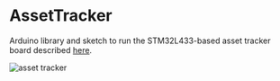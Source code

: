 # AssetTracker

Arduino library and sketch to run the STM32L433-based asset tracker board described [here](https://hackaday.io/project/25790-asset-tracker).

![asset tracker](https://user-images.githubusercontent.com/6698410/27989820-621261b8-63f7-11e7-8df7-69852216e2e3.jpg)
